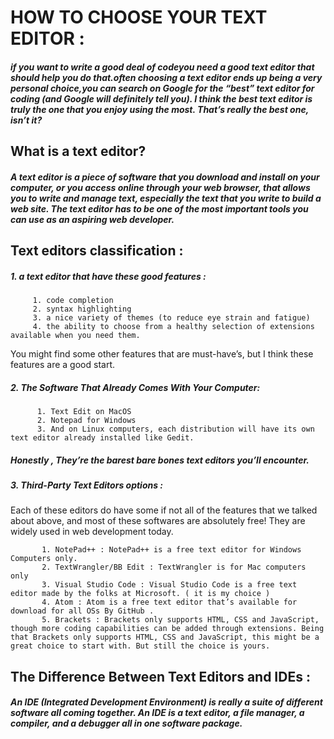 # HOW TO CHOOSE YOUR TEXT EDITOR :

##### if you want to write a good deal of codeyou need a good text editor that should help you do that.*often choosing a text editor ends up being a very personal choice*,you can search on Google for the “best” text editor for coding (and Google will definitely tell you). **I think the best text editor is truly the one that you enjoy using the most. That’s really the best one, isn’t it?**

## What is a text editor?

##### A text editor is a piece of software that you download and install on your computer, or you access online through your web browser, that allows you to write and manage text, especially the text that you write to build a web site. **The text editor has to be one of the most important tools you can use as an aspiring web developer.**

## Text editors classification :

##### 1. a text editor that have these good features :
         1. code completion
         2. syntax highlighting
         3. a nice variety of themes (to reduce eye strain and fatigue)
         4. the ability to choose from a healthy selection of extensions available when you need them. 

You might find some other
features that are must-have’s, but I think these features are a good
start.

##### 2. The Software That Already Comes With Your Computer:
          1. Text Edit on MacOS
          2. Notepad for Windows
          3. And on Linux computers, each distribution will have its own text editor already installed like Gedit.
          
##### *Honestly , They’re the barest bare bones text editors you’ll encounter.*


##### 3. Third-Party Text Editors options :
Each of these editors do have some if not all of the features that we talked about above, and most of these softwares are absolutely free! They are widely used in web development today.

           1. NotePad++ : NotePad++ is a free text editor for Windows Computers only.
           2. TextWrangler/BB Edit : TextWrangler is for Mac computers only
           3. Visual Studio Code : Visual Studio Code is a free text editor made by the folks at Microsoft. ( it is my choice )
           4. Atom : Atom is a free text editor that’s available for download for all OSs By GitHub .
           5. Brackets : Brackets only supports HTML, CSS and JavaScript, though more coding capabilities can be added through extensions. Being that Brackets only supports HTML, CSS and JavaScript, this might be a great choice to start with. But still the choice is yours.
           
           
## The Difference Between Text Editors and IDEs :

##### An IDE (Integrated Development Environment) is really a suite of different software all coming together. An IDE is a text editor, a file manager, a compiler, and a debugger all in one software package.

